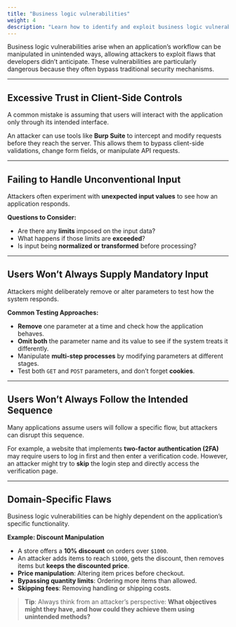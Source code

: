 ```yaml
---
title: "Business logic vulnerabilities"
weight: 4
description: "Learn how to identify and exploit business logic vulnerabilities, including discount abuse, sequence bypass, and client-side trust failures in web apps."
---
```


Business logic vulnerabilities arise when an application’s workflow can be manipulated in unintended ways, allowing attackers to exploit flaws that developers didn’t anticipate. These vulnerabilities are particularly dangerous because they often bypass traditional security mechanisms.

---

## Excessive Trust in Client-Side Controls

A common mistake is assuming that users will interact with the application only through its intended interface.


An attacker can use tools like **Burp Suite** to intercept and modify requests before they reach the server. This allows them to bypass client-side validations, change form fields, or manipulate API requests.

---

## Failing to Handle Unconventional Input

Attackers often experiment with **unexpected input values** to see how an application responds.

**Questions to Consider:**
- Are there any **limits** imposed on the input data?
- What happens if those limits are **exceeded**?
- Is input being **normalized or transformed** before processing?



---

## Users Won’t Always Supply Mandatory Input

Attackers might deliberately remove or alter parameters to test how the system responds.

**Common Testing Approaches:**
- **Remove** one parameter at a time and check how the application behaves.
- **Omit both** the parameter name and its value to see if the system treats it differently.
- Manipulate **multi-step processes** by modifying parameters at different stages.
- Test both `GET` and `POST` parameters, and don’t forget **cookies**.


---

## Users Won’t Always Follow the Intended Sequence

Many applications assume users will follow a specific flow, but attackers can disrupt this sequence.

For example, a website that implements **two-factor authentication (2FA)** may require users to log in first and then enter a verification code. However, an attacker might try to **skip** the login step and directly access the verification page.


---

## Domain-Specific Flaws

Business logic vulnerabilities can be highly dependent on the application’s specific functionality.

**Example: Discount Manipulation**
- A store offers a **10% discount** on orders over `$1000`.
- An attacker adds items to reach `$1000`, gets the discount, then removes items but **keeps the discounted price**.
- **Price manipulation**: Altering item prices before checkout.
- **Bypassing quantity limits**: Ordering more items than allowed.
- **Skipping fees**: Removing handling or shipping costs.

> **Tip**: Always think from an attacker’s perspective: **What objectives might they have, and how could they achieve them using unintended methods?**
